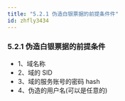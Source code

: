 ```yaml
---
title: "5.2.1 伪造白银票据的前提条件件"
id: zhfly3434
---
```


### 5.2.1 伪造白银票据的前提条件

*   1、域名称
*   2、域的 SID
*   3、域的服务账号的密码 hash
*   4、伪造的用户名(可以是任意的)
